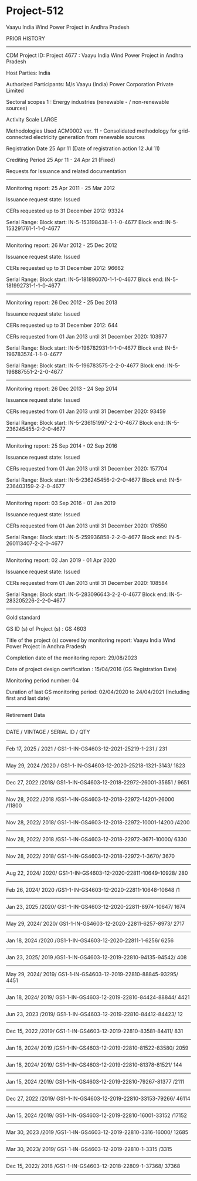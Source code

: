 # Project-512
Vaayu India Wind Power Project in Andhra Pradesh



PRIOR HISTORY
________
CDM Project ID: Project 4677 : Vaayu India Wind Power Project in Andhra Pradesh

Host Parties:	India

Authorized Participants: M/s Vaayu (India) Power Corporation Private Limited

Sectoral scopes	1 : Energy industries (renewable - / non-renewable sources)

Activity Scale	LARGE

Methodologies Used	ACM0002 ver. 11 - Consolidated methodology for grid-connected electricity generation from renewable sources

Registration Date	25 Apr 11 (Date of registration action 12 Jul 11)   

Crediting Period	25 Apr 11 - 24 Apr 21 (Fixed)

Requests for Issuance
and related documentation	
___________________
Monitoring report: 25 Apr 2011 - 25 Mar 2012 

Issuance request state: Issued

CERs requested up to 31 December 2012: 93324

Serial Range: Block start: IN-5-153198438-1-1-0-4677      Block end: IN-5-153291761-1-1-0-4677
_______________

Monitoring report: 26 Mar 2012 - 25 Dec 2012 

Issuance request state: Issued

CERs requested up to 31 December 2012: 96662

Serial Range: Block start: IN-5-181896070-1-1-0-4677      Block end: IN-5-181992731-1-1-0-4677
______________

Monitoring report: 26 Dec 2012 - 25 Dec 2013 

Issuance request state: Issued

CERs requested up to 31 December 2012: 644

CERs requested from 01 Jan 2013 until 31 December 2020: 103977

Serial Range: Block start: IN-5-196782931-1-1-0-4677      Block end: IN-5-196783574-1-1-0-4677

Serial Range: Block start: IN-5-196783575-2-2-0-4677      Block end: IN-5-196887551-2-2-0-4677
____________
Monitoring report: 26 Dec 2013 - 24 Sep 2014 

Issuance request state: Issued

CERs requested from 01 Jan 2013 until 31 December 2020: 93459

Serial Range: Block start: IN-5-236151997-2-2-0-4677      Block end: IN-5-236245455-2-2-0-4677
_______________

Monitoring report: 25 Sep 2014 - 02 Sep 2016 

Issuance request state: Issued

CERs requested from 01 Jan 2013 until 31 December 2020: 157704

Serial Range: Block start: IN-5-236245456-2-2-0-4677      Block end: IN-5-236403159-2-2-0-4677
____________

Monitoring report: 03 Sep 2016 - 01 Jan 2019 

Issuance request state: Issued

CERs requested from 01 Jan 2013 until 31 December 2020: 176550

Serial Range: Block start: IN-5-259936858-2-2-0-4677      Block end: IN-5-260113407-2-2-0-4677
___________
Monitoring report: 02 Jan 2019 - 01 Apr 2020 

Issuance request state: Issued

CERs requested from 01 Jan 2013 until 31 December 2020: 108584

Serial Range: Block start: IN-5-283096643-2-2-0-4677      Block end: IN-5-283205226-2-2-0-4677

____________
Gold standard 

GS ID (s) of Project (s) : GS 4603 
 
Title of the project (s) covered by monitoring report: Vaayu India Wind Power Project in Andhra Pradesh 
 
Completion date of the monitoring report: 29/08/2023 
 
Date of project design certification : 15/04/2016 (GS Registration Date) 
 
Monitoring period number: 04 
 
Duration of last GS  monitoring period: 02/04/2020 to 24/04/2021 (Including first and last date) 
_____________
Retirement Data
_________
DATE / VINTAGE / SERIAL ID / QTY
_____________
Feb 17, 2025 /	2021 /	GS1-1-IN-GS4603-12-2021-25219-1-231 /	231	
________
May 29, 2024	/2020 /	GS1-1-IN-GS4603-12-2020-25218-1321-3143/	1823	
_____
Dec 27, 2022	/2018/	GS1-1-IN-GS4603-12-2018-22972-26001-35651 /	9651	
____________

Nov 28, 2022	/2018	/GS1-1-IN-GS4603-12-2018-22972-14201-26000	/11800	
___________
Nov 28, 2022/	2018/	GS1-1-IN-GS4603-12-2018-22972-10001-14200	/4200	
________________

Nov 28, 2022/	2018	/GS1-1-IN-GS4603-12-2018-22972-3671-10000/	6330	
______________

Nov 28, 2022/	2018/	GS1-1-IN-GS4603-12-2018-22972-1-3670/	3670	
____________

Aug 22, 2024/	2020/	GS1-1-IN-GS4603-12-2020-22811-10649-10928/	280	
_____________

Feb 26, 2024/	2020	/GS1-1-IN-GS4603-12-2020-22811-10648-10648	/1	
_______________

Jan 23, 2025 /2020/	GS1-1-IN-GS4603-12-2020-22811-8974-10647/	1674	
____________
May 29, 2024/	2020/	GS1-1-IN-GS4603-12-2020-22811-6257-8973/	2717	
___________
Jan 18, 2024	/2020	/GS1-1-IN-GS4603-12-2020-22811-1-6256/	6256	
______________
Jan 23, 2025/	2019	/GS1-1-IN-GS4603-12-2019-22810-94135-94542/	408	
_______________
May 29, 2024/	2019/	GS1-1-IN-GS4603-12-2019-22810-88845-93295/	4451	
____________
Jan 18, 2024/	2019/	GS1-1-IN-GS4603-12-2019-22810-84424-88844/	4421	
_____________
Jun 23, 2023	/2019/	GS1-1-IN-GS4603-12-2019-22810-84412-84423/	12	
_____________
Dec 15, 2022	/2019/	GS1-1-IN-GS4603-12-2019-22810-83581-84411/	831	
__________
Jan 18, 2024/	2019	/GS1-1-IN-GS4603-12-2019-22810-81522-83580/	2059	
___________
Jan 18, 2024/	2019/	GS1-1-IN-GS4603-12-2019-22810-81378-81521/	144	
_________
Jan 15, 2024	/2019/	GS1-1-IN-GS4603-12-2019-22810-79267-81377	/2111	
______
Dec 27, 2022	/2019/	GS1-1-IN-GS4603-12-2019-22810-33153-79266/	46114	
______________
Jan 15, 2024	/2019/	GS1-1-IN-GS4603-12-2019-22810-16001-33152	/17152	
_______
Mar 30, 2023	/2019	/GS1-1-IN-GS4603-12-2019-22810-3316-16000/	12685	
__________
Mar 30, 2023/	2019/	GS1-1-IN-GS4603-12-2019-22810-1-3315	/3315	
____________
Dec 15, 2022/	2018	/GS1-1-IN-GS4603-12-2018-22809-1-37368/	37368	
____________
